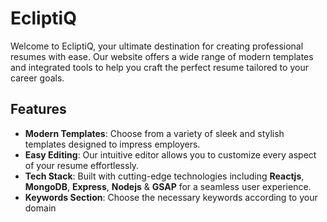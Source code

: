 # EcliptiQ

Welcome to EcliptiQ, your ultimate destination for creating professional resumes with ease. Our website offers a wide range of modern templates and integrated tools to help you craft the perfect resume tailored to your career goals.

## Features

- **Modern Templates**: Choose from a variety of sleek and stylish templates designed to impress employers.
- **Easy Editing**: Our intuitive editor allows you to customize every aspect of your resume effortlessly.
- **Tech Stack**: Built with cutting-edge technologies including **Reactjs**, **MongoDB**, **Express**, **Nodejs** & **GSAP** for a seamless user experience.
- **Keywords Section**: Choose the necessary keywords according to your domain

<!-- ## How It Works

1. **Choose a Template**: Browse through our collection of professionally designed templates and select the one that best fits your style and profession.
2. **Customize Your Content**: Easily add your personal information, work experience, education, skills, and more using our user-friendly editor.
3. **Enhance with Tools**: Take advantage of our integrated tools to refine your resume, ensuring it's error-free and optimized for Applicant Tracking Systems (ATS).
4. **Download or Share**: Once you're satisfied with your resume, download it in PDF format or share it directly with potential employers. -->

<!-- ## Why Choose Us

- **Professional Results**: Our templates and tools are crafted to help you create polished resumes that leave a lasting impression.
- **Efficiency**: Save time and effort with our streamlined process, allowing you to focus on what matters most – your career.
- **Cutting-Edge Technology**: Powered by the latest technologies, we provide a seamless user experience for creating resumes. -->
